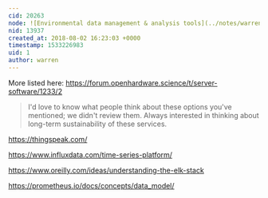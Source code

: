 ```yaml
---
cid: 20263
node: ![Environmental data management & analysis tools](../notes/warren/02-17-2017/environmental-data-management-analysis-tools)
nid: 13937
created_at: 2018-08-02 16:23:03 +0000
timestamp: 1533226983
uid: 1
author: warren
---
```


More listed here: https://forum.openhardware.science/t/server-software/1233/2

> I'd love to know what people think about these options you've mentioned; we didn't review them. Always interested in thinking about long-term sustainability of these services. 

https://thingspeak.com/

https://www.influxdata.com/time-series-platform/

https://www.oreilly.com/ideas/understanding-the-elk-stack

https://prometheus.io/docs/concepts/data_model/